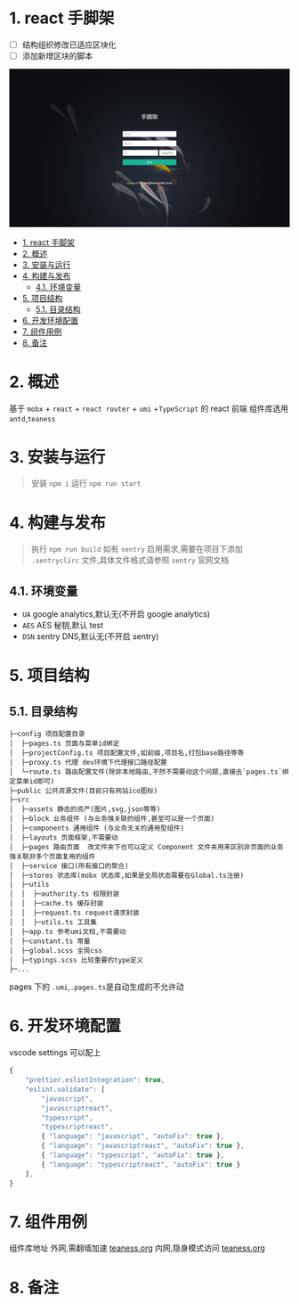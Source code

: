 # 1. react 手脚架

- [ ] 结构组织修改已适应区块化
- [ ] 添加新增区块的脚本

![页面截图](./public/welcome.png)

<!-- TOC -->

- [1. react 手脚架](#1-react-手脚架)
- [2. 概述](#2-概述)
- [3. 安装与运行](#3-安装与运行)
- [4. 构建与发布](#4-构建与发布)
  - [4.1. 环境变量](#41-环境变量)
- [5. 项目结构](#5-项目结构)
  - [5.1. 目录结构](#51-目录结构)
- [6. 开发环境配置](#6-开发环境配置)
- [7. 组件用例](#7-组件用例)
- [8. 备注](#8-备注)

<!-- /TOC -->

# 2. 概述

基于 `mobx` + `react` + `react router` + `umi` +`TypeScript` 的 react 前端
组件库选用 `antd`,`teaness`

# 3. 安装与运行

> 安装 `npm i`
> 运行 `npm run start`

# 4. 构建与发布

> 执行 `npm run build`
> 如有 `sentry` 启用需求,需要在项目下添加 `.sentryclirc` 文件,具体文件格式请参照 `sentry` 官网文档

## 4.1. 环境变量

- `UA` google analytics,默认无(不开启 google analytics)
- `AES` AES 秘钥,默认 test
- `DSN` sentry DNS,默认无(不开启 sentry)

# 5. 项目结构

## 5.1. 目录结构

```
├─config 项目配置目录
│  ├─pages.ts 页面与菜单id绑定
│  ├─projectConfig.ts 项目配置文件,如前缀,项目名,打包base路径等等
│  ├─proxy.ts 代理 dev环境下代理接口路径配置
│  └─route.ts 路由配置文件(除非本地路由,不然不需要动这个问题,直接去`pages.ts`绑定菜单id即可)
├─public 公共资源文件(目前只有网站ico图标)
├─src
│  ├─assets 静态的资产(图片,svg,json等等)
│  ├─block 业务组件 (与业务强关联的组件,甚至可以是一个页面)
│  ├─components 通用组件 (与业务无关的通用型组件)
│  ├─layouts 页面框架,不需要动
│  ├─pages 路由页面  改文件夹下也可以定义 Component 文件夹用来区别非页面的业务强关联非多个页面复用的组件
│  ├─service 接口(所有接口的聚合)
│  ├─stores 状态库(mobx 状态库,如果是全局状态需要在Global.ts注册)
│  ├─utils
│  │  ├─authority.ts 权限封装
│  │  ├─cache.ts 缓存封装
│  │  ├─request.ts request请求封装
│  │  ├─utils.ts 工具集
│  ├─app.ts 参考umi文档,不需要动
│  ├─constant.ts 常量
│  ├─global.scss 全局css
│  ├─typings.scss 比较重要的type定义
├─...

```

pages 下的 `.umi`,`.pages.ts`是自动生成的不允许动

# 6. 开发环境配置

vscode settings 可以配上

```javaScript
{
    "prettier.eslintIntegration": true,
    "eslint.validate": [
        "javascript",
        "javascriptreact",
        "typescript",
        "typescriptreact",
        { "language": "javascript", "autoFix": true },
        { "language": "javascriptreact", "autoFix": true },
        { "language": "typescript", "autoFix": true },
        { "language": "typescriptreact", "autoFix": true }
    ],
}
```

# 7. 组件用例

组件库地址
外网,需翻墙加速 [teaness.org](https://teaness.org/)
内网,隐身模式访问 [teaness.org](http://teaness.org/)

# 8. 备注
